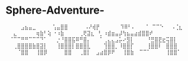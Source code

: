 # Sphere-Adventure-
⠀⠀⠀⠀⣠⣦⣤⣀
⠀⠀⠀⠀⢡⣤⣿⣿
⠀⠀⠀⠀⠠⠜⢾⡟
⠀⠀⠀⠀⠀⠹⠿⠃⠄
⠀⠀⠈⠀⠉⠉⠑⠀⠀⠠⢈⣆
⠀⠀⣄⠀⠀⠀⠀⠀⢶⣷⠃⢵
⠐⠰⣷⠀⠀⠀⠀⢀⢟⣽⣆⠀⢃
⠰⣾⣶⣤⡼⢳⣦⣤⣴⣾⣿⣿⠞
⠀⠈⠉⠉⠛⠛⠉⠉⠉⠙⠁
⠀⠀⡐⠘⣿⣿⣯⠿⠛⣿⡄
⠀⠀⠁⢀⣄⣄⣠⡥⠔⣻⡇
⠀⠀⠀⠘⣛⣿⣟⣖⢭⣿⡇
⠀⠀⢀⣿⣿⣿⣿⣷⣿⣽⡇
⠀⠀⢸⣿⣿⣿⡇⣿⣿⣿⣇
⠀⠀⠀⢹⣿⣿⡀⠸⣿⣿⡏
⠀⠀⠀⢸⣿⣿⠇⠀⣿⣿⣿
⠀⠀⠀⠈⣿⣿⠀⠀⢸⣿⡿
⠀⠀⠀⠀⣿⣿⠀⠀⢀⣿⡇
⠀⣠⣴⣿⡿⠟⠀⠀⢸⣿⣷
⠀⠉⠉⠁⠀⠀⠀⠀⢸⣿⣿⠁
